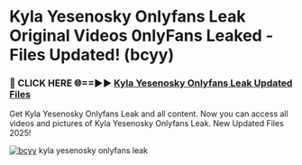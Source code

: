 # Kyla Yesenosky Onlyfans Leak Original Videos 0nlyFans Leaked - Files Updated! (bcyy)

<h3>🔴 CLICK HERE 🌐==►► <a href="https://tinyurl.com/x26r9saj" rel="nofollow">Kyla Yesenosky Onlyfans Leak Updated Files</a></h3>

Get Kyla Yesenosky Onlyfans Leak and all content. Now you can access all videos and pictures of Kyla Yesenosky Onlyfans Leak. New Updated Files 2025!

[![bcyy](https://i.imgur.com/LkgZPqh.gif)](https://tinyurl.com/x26r9saj)
kyla yesenosky onlyfans leak